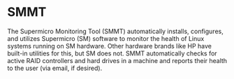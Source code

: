 # SMMT
The Supermicro Monitoring Tool (SMMT) automatically installs, configures, and utilizes Supermicro (SM) software to monitor the health of Linux systems running on SM hardware. Other hardware brands like HP have built-in utilities for this, but SM does not. SMMT automatically checks for active RAID controllers and hard drives in a machine and reports their health to the user (via email, if desired). 
